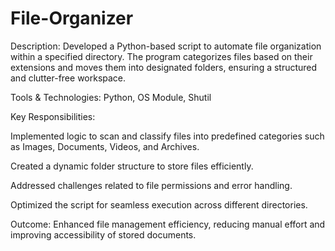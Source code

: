 # File-Organizer
Description: Developed a Python-based script to automate file organization within a specified directory. The program categorizes files based on their extensions and moves them into designated folders, ensuring a structured and clutter-free workspace.

Tools & Technologies: Python, OS Module, Shutil

Key Responsibilities:

Implemented logic to scan and classify files into predefined categories such as Images, Documents, Videos, and Archives.

Created a dynamic folder structure to store files efficiently.

Addressed challenges related to file permissions and error handling.

Optimized the script for seamless execution across different directories.

Outcome: Enhanced file management efficiency, reducing manual effort and improving accessibility of stored documents.
